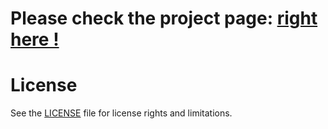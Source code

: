# Please check the project page: [right here !](https://jcouvy.github.io/convnet-nolearn)
# License
See the [LICENSE](./LICENSE) file for license rights and limitations.
